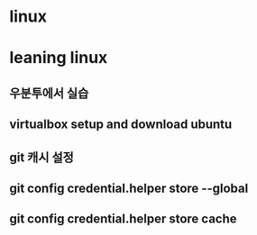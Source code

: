 # linux
# leaning linux

## 우분투에서 실습
## virtualbox setup and download ubuntu

## git 캐시 설정
## git config credential.helper store --global
## git config credential.helper store cache
